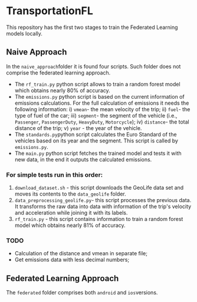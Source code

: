 # TransportationFL

This repository has the first two stages to train the Federated Learning models locally.

## Naive Approach

In the `naive_approach`folder it is found four scripts. Such folder does not comprise the federated learning approach. 

- The `rf_train.py` python script allows to train a random forest model which obtains nearly 80% of accuracy.
- The `emissions.py` python script is based on the current information of emissions calculations. For the full calculation of emissions it needs the following information: i) `vmean`- the mean velocity of the trip; ii) `fuel`- the type of fuel of the car; iii) `segment`- the segment of the vehicle (i.e., `Passenger`, `PassengerDuty`, `HeavyDuty`, `Motorcycle`); iv) `distance`- the total distance of the trip; v) `year` - the year of the vehicle.
- The `standards.py`python script calculates the Euro Standard of the vehicles based on its year and the segment. This script is called by `emissions.py`.
- The `main.py` python script fetches the trained model and tests it with new data, in the end it outputs the calculated emissions.

### For simple tests run in this order:

1. `download_dataset.sh` - this script downloads the GeoLife data set and moves its contents to the `data_geolife` folder.
2. `data_preprocessing_geolife.py`- this script processes the previous data. It transforms the raw data into data with information of the trip's velocity and acceleration while joining it with its labels. 
3. `rf_train.py` - this script contains information to train a random forest model which obtains nearly 81% of accuracy.

### TODO

- Calculation of the distance and vmean in separate file;
- Get emissions data with less decimal numbers;

## Federated Learning Approach

The `federated` folder comprises both `android` and `ios`versions. 

